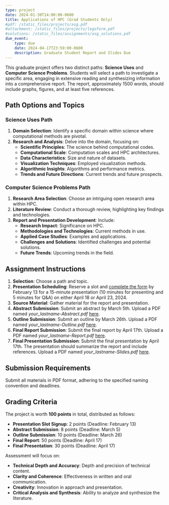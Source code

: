 ```yaml
---
type: project
date: 2024-01-30T14:00:00-0600
title: Applications of HPC (Grad Students Only)
#pdf: /static_files/projects/asg.pdf
#attachment: /static_files/projects/legoform.pdf
#solutions: /static_files/assignments/asg_solutions.pdf
due_event: 
    type: due
    date: 2024-04-17T23:59:00-0600
    description: Graduate Student Report and Slides Due
---
```

This graduate project offers two distinct paths: **Science Uses** and **Computer Science Problems**. Students will select a path to investigate a specific area, engaging in extensive reading and synthesizing information into a comprehensive report. The report, approximately 1500 words, should include graphs, figures, and at least five references.

## Path Options and Topics

### Science Uses Path

1. **Domain Selection**: Identify a specific domain within science where computational methods are pivotal.
2. **Research and Analysis**: Delve into the domain, focusing on:
    - **Scientific Principles**: The science behind computational codes.
    - **Computational Scale**: Computation scales and HPC architectures.
    - **Data Characteristics**: Size and nature of datasets.
    - **Visualization Techniques**: Employed visualization methods.
    - **Algorithmic Insights**: Algorithms and performance metrics.
    - **Trends and Future Directions**: Current trends and future prospects.

### Computer Science Problems Path

1. **Research Area Selection**: Choose an intriguing open research area within HPC.
2. **Literature Review**: Conduct a thorough review, highlighting key findings and technologies.
3. **Report and Presentation Development**: Include:
    - **Research Impact**: Significance on HPC.
    - **Methodologies and Technologies**: Current methods in use.
    - **Applied Case Studies**: Examples and applications.
    - **Challenges and Solutions**: Identified challenges and potential solutions.
    - **Future Trends**: Upcoming trends in the field.

## Assignment Instructions

1. **Selection**: Choose a path and topic.
2. **Presentation Scheduling**: Reserve a slot and [complete the form](https://uic365-my.sharepoint.com/:x:/g/personal/papka_uic_edu/ER5nrHVZwNNFrQ3JalPPb30BS8FLrn71P_2LcL0IPXnCvQ?e=ZWCvkd) by February 13 for a 15-minute presentation (10 minutes for presenting and 5 minutes for Q&A) on either April 18 or April 23, 2024.
3. **Source Material**: Gather material for the report and presentation.
4. **Abstract Submission**: Submit an abstract by March 5th. Upload a PDF named *your_lastname-Abstract.pdf* [here](https://forms.office.com/r/5ckp0UCZPy).
5. **Outline Submission**: Submit an outline by March 26th. Upload a PDF named *your_lastname-Outline.pdf* [here](https://forms.office.com/r/5ckp0UCZPy).
6. **Final Report Submission**: Submit the final report by April 17th. Upload a PDF named *your_lastname-Report.pdf* [here](https://forms.office.com/r/5ckp0UCZPy).
7. **Final Presentation Submission**: Submit the final presentation by April 17th. The presentation should summarize the report and include references. Upload a PDF named *your_lastname-Slides.pdf* [here](https://forms.office.com/r/5ckp0UCZPy).

## Submission Requirements

Submit all materials in PDF format, adhering to the specified naming convention and deadlines.

## Grading Criteria

The project is worth **100 points** in total, distributed as follows:

- **Presentation Slot Signup**: 2 points (Deadline: February 13)
- **Abstract Submission**: 8 points (Deadline: March 5)
- **Outline Submission**: 10 points (Deadline: March 26)
- **Final Report**: 50 points (Deadline: April 17)
- **Final Presentation**: 30 points (Deadline: April 17)

Assessment will focus on:

- **Technical Depth and Accuracy**: Depth and precision of technical content.
- **Clarity and Coherence**: Effectiveness in written and oral communication.
- **Creativity**: Innovation in approach and presentation.
- **Critical Analysis and Synthesis**: Ability to analyze and synthesize the literature.
